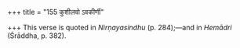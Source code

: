 +++
title = "155 कुशीलवो ऽवकीर्णी"

+++
This verse is quoted in *Nirṇayasindhu* (p. 284);—and in *Hemādri*
(Śrāddha, p. 382).


